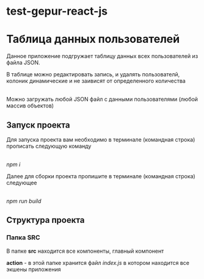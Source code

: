# test-gepur-react-js
<h1>Таблица данных пользователей</h1>
<p>Данное приложение подгружает таблицу данных всех пользователей из файла JSON.</p>
<p>В таблице можно редактировать запись, и удалять пользователй, колоник динамические и не заивисят от определенного количества</p><br>
<span>Можно загружать любой JSON файл с данными пользователями (любой массив объектов)</span>

<h2>Запуск проекта</h2>
<p>Для запуска проекта вам необходимо в терминале (командная строка) прописать следующую команду</p><br>
<i>npm i</i>
<p>Далее для сборки проекта пропишите в терминале (командная строка) следующее</p><br>
<i>npm run build</i>

<h2>Структура проекта</h2>
<h3>Папка SRC </h3>
<p> В папке <strong>src</strong> находится все компоненты, главный компонент</p>
  <strong>action</strong> - в этой папке хранится файл <i>index.js</i> в котором находится все экшены приложения
